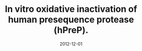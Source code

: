 ---
link: https://dx.doi.org/10.1016/j.freeradbiomed.2012.09.039
journal: Free radical biology & medicine
title: In vitro oxidative inactivation of human presequence protease (hPreP).
date: 2012-12-01
authors: Teixeira, PF, Pinho, CM, Branca, RM, Lehtiö, J, Levine, RL, Glaser, E
---